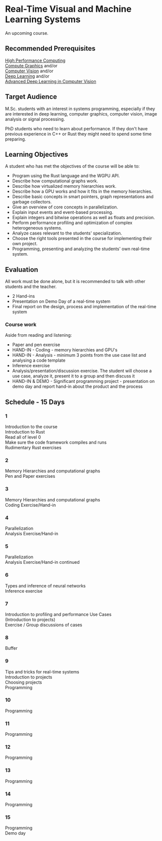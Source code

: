 # Real-Time Visual and Machine Learning Systems

An upcoming course.

## Recommended Prerequisites
[High Performance Computing](https://kurser.dtu.dk/course/2023-2024/02614)  
[Compute Graphics](https://kurser.dtu.dk/course/02561) and/or  
[Computer Vision](https://kurser.dtu.dk/course/2023-2024/02504) and/or  
[Deep Learning](https://kurser.dtu.dk/course/02456) and/or  
[Advanced Deep Learning in Computer Vision](https://kurser.dtu.dk/course/2023-2024/02501)

## Target Audience

M.Sc. students with an interest in systems programming, especially if they are
interested in deep learning, computer graphics, computer vision, image analysis or signal processing.

PhD students who need to learn about performance. If they don't have previous experience in
C++ or Rust they might need to spend some time preparing.

## Learning Objectives

A student who has met the objectives of the course will be able to:

* Program using the Rust language and the WGPU API.
* Describe how computational graphs work.
* Describe how virtualized memory hierarchies work.
* Describe how a GPU works and how it fits in the memory hierarchies.
* Describe basic concepts in smart pointers, graph representations and garbage collectors.
* Give an overview of core concepts in parallelization.
* Explain input events and event-based processing.
* Explain integers and bitwise operations as well as floats and precision.
* Perform performance profiling and optimization of complex heterogeneous systems.
* Analyze cases relevant to the students' specialization.
* Choose the right tools presented in the course for implementing their own project.
* Programming, presenting and analyzing the students' own real-time system.

## Evaluation
All work must be done alone, but it is recommended to talk with other students and the teacher.

* 2 Hand-ins
* Presentation on Demo Day of a real-time system
* Final report on the design, process and implementation of the real-time system

### Course work
Aside from reading and listening:  

* Paper and pen exercise
* HAND-IN - Coding - memory hierarchies and GPU's
* HAND-IN - Analysis - minimum 3 points from the use case list and analysing a code template
* Inference exercise
* Analysis/presentation/discussion exercise. The student will choose a use case,
analyze it, present it to a group and then discuss it  
* HAND-IN & DEMO - Significant programming project - presentation on demo day
and report hand-in about the product and the process

## Schedule - 15 Days

### 1
Introduction to the course  
Introduction to Rust  
Read all of level 0  
Make sure the code framework compiles and runs  
Rudimentary Rust exercises

### 2
Memory Hierarchies and computational graphs  
Pen and Paper exercises

### 3
Memory Hierarchies and computational graphs  
Coding Exercise/Hand-in

### 4
Parallelization  
Analysis Exercise/Hand-in

### 5
Parallelization  
Analysis Exercise/Hand-in continued

### 6
Types and inference of neural networks  
Inference exercise

### 7
Introduction to profiling and performance Use Cases  
(Introduction to projects)  
Exercise / Group discussions of cases

### 8
Buffer  

### 9
Tips and tricks for real-time systems  
Introduction to projects  
Choosing projects  
Programming  

### 10
Programming

### 11
Programming  

### 12
Programming  

### 13
Programming  

### 14
Programming  

### 15
Programming  
Demo day  
